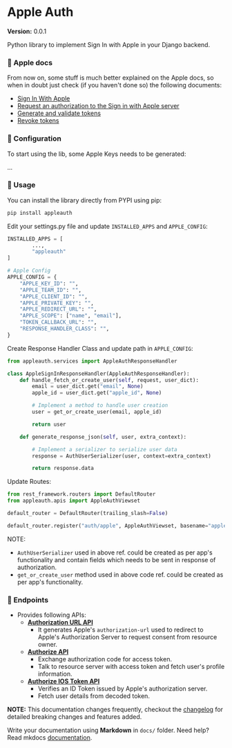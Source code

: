 # Apple Auth

__Version:__ 0.0.1

Python library to implement Sign In with Apple in your Django backend.

### 🍎 Apple docs

From now on, some stuff is much better explained on the Apple docs, so when in doubt just check (if you haven't done so) the following documents:

- [Sign In With Apple](https://developer.apple.com/sign-in-with-apple/get-started/)
- [Request an authorization to the Sign in with Apple server](https://developer.apple.com/documentation/sign_in_with_apple/request_an_authorization_to_the_sign_in_with_apple_server)
- [Generate and validate tokens](https://developer.apple.com/documentation/sign_in_with_apple/generate_and_validate_tokens)
- [Revoke tokens](https://developer.apple.com/documentation/sign_in_with_apple/revoke_tokens)

### 📝 Configuration

To start using the lib, some Apple Keys needs to be generated:

...

### 🚀 Usage

You can install the library directly from PYPI using pip:

```bash
pip install appleauth
```

Edit your settings.py file and update `INSTALLED_APPS` and `APPLE_CONFIG`:

```python
INSTALLED_APPS = [
        ...,
        "appleauth"
]

# Apple Config
APPLE_CONFIG = {
    "APPLE_KEY_ID": "",
    "APPLE_TEAM_ID": "",
    "APPLE_CLIENT_ID": "",
    "APPLE_PRIVATE_KEY": "",
    "APPLE_REDIRECT_URL": "",
    "APPLE_SCOPE": ["name", "email"],
    "TOKEN_CALLBACK_URL": "",
    "RESPONSE_HANDLER_CLASS": "",
}
```

Create Response Handler Class and update path in `APPLE_CONFIG`:

```python
from appleauth.services import AppleAuthResponseHandler

class AppleSignInResponseHandler(AppleAuthResponseHandler):
    def handle_fetch_or_create_user(self, request, user_dict):
        email = user_dict.get("email", None)
        apple_id = user_dict.get("apple_id", None)

        # Implement a method to handle user creation
        user = get_or_create_user(email, apple_id)

        return user

    def generate_response_json(self, user, extra_context):

        # Implement a serializer to serialize user data
        response = AuthUserSerializer(user, context=extra_context)

        return response.data
```

Update Routes:

```python
from rest_framework.routers import DefaultRouter
from appleauth.apis import AppleAuthViewset

default_router = DefaultRouter(trailing_slash=False)

default_router.register("auth/apple", AppleAuthViewset, basename="apple-auth")
```

NOTE:

- `AuthUserSerializer` used in above ref. could be created as per app's functionality and contain fields which needs to be sent in response of authorization.
- `get_or_create_user` method used in above code ref. could be created as per app's functionality.

### 🤖 Endpoints

- Provides following APIs:
    - [**Authorization URL API**](endpoints/#get-authorization-url)
        - It generates Apple's `authorization-url` used to redirect to Apple's Authorization Server to request consent from resource owner.
    - [**Authorize API**](endpoints/#authorize-user)
        - Exchange authorization code for access token.
        - Talk to resource server with access token and fetch user's profile information.
    - [**Authorize IOS Token API**](endpoints/#authorize-ios-token)
        - Verifies an ID Token issued by Apple's authorization server.
        - Fetch user details from decoded token.

**NOTE:** This documentation changes frequently, checkout the [changelog](changelog.md) for detailed breaking changes and features added.

Write your documentation using **Markdown** in `docs/` folder. Need help? Read mkdocs [documentation][mkdocs].

[mkdocs]: http://www.mkdocs.org/user-guide/writing-your-docs/
